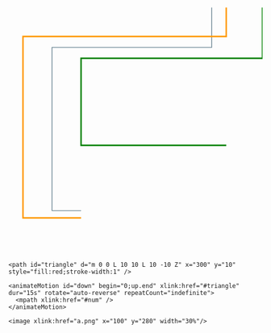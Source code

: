 <!DOCTYPE html>
<html>
<head>
<meta charset="UTF-8">
<meta name="viewport" content="width=device-width,initial-scale=1,minimum-scale=1,maximum-scale=1,user-scalable=no">
<title>箭头酷跑</title>
</head>

<body>
  <!-- bging="0;left.end",bging="right.end" -->
  <svg width="100%" height="100%" viewBox="0 0 350 350">
    <path d="M 280 10,280 65,60 65,60 290,100 290" style="fill:none;stroke:#607d8b;stroke-width:1" />
    <path id="num" d="M 300 10,300 50,20 50,20 300,100 300" style="fill:none;stroke:#ff9800;stroke-width:2" />
    <path d="M 350 10,350 80,100 80,100 200,300 200" style="fill:none;stroke:green;stroke-width:2" />

    <path id="triangle" d="m 0 0 L 10 10 L 10 -10 Z" x="300" y="10" style="fill:red;stroke-width:1" />

    <animateMotion id="down" begin="0;up.end" xlink:href="#triangle" dur="15s" rotate="auto-reverse" repeatCount="indefinite">
      <mpath xlink:href="#num" />
    </animateMotion>
    
    <image xlink:href="a.png" x="100" y="280" width="30%"/>
  </svg>
</body>

</html>
